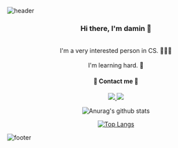 <p><img src="https://capsule-render.vercel.app/api?type=wave&amp;color=timeAuto&amp;height=200&amp;section=header&amp;text=WElCOME👋&amp;fontSize=25&amp;animation=blinking" alt="header"></p>



<div align="center">
    <h3>
        Hi there, I'm damin 👋
    </h3>
    <br>
        I'm a very interested person in CS. 👩🏻‍💻
    </br>
    <br>
		I'm learning hard. 🌱
	</br>
</div>





<h4 align="center">
    🍑 Contact me 🍑
</h4>
<p align="center">
    <a href="https://www.instagram.com/ming_9da/">
        <img src="https://camo.githubusercontent.com/4b35ee773021544335c6ae54feac667fb862037032b7f09d0cf10ad2d563545b/68747470733a2f2f696d672e736869656c64732e696f2f62616467652f496e7374616772616d2d4534343035463f7374796c653d666c61742d737175617265266c6f676f3d496e7374616772616d266c6f676f436f6c6f723d7768697465266c696e6b3d68747470733a2f2f7777772e696e7374616772616d2e636f6d2f6d796f756e675f5f78642f" data-canonical-src="https://img.shields.io/badge/Instagram-E4405F?style=flat-square&amp;logo=Instagram&amp;logoColor=white&amp;link=https://www.instagram.com/ming_9da/" style="max-width:100%;">
    </a>
    <a href="mailto:daministrator1211@gmail.com">
    <img src="https://camo.githubusercontent.com/1c1f9fb8a04868dfcda3297e042d07a0589eb4643f6472ccbefe336c19107b3a/68747470733a2f2f696d672e736869656c64732e696f2f62616467652f476d61696c2d6431343833363f7374796c653d666c61742d737175617265266c6f676f3d476d61696c266c6f676f436f6c6f723d7768697465266c696e6b3d6a6f6d796f756e67686565333240676d61696c2e636f6d" data-canonical-src="https://img.shields.io/badge/Gmail-d14836?style=flat-square&amp;logo=Gmail&amp;logoColor=white&amp;link=daministrator1211@gmail.com" style="max-width:100%;">
    </a>
</p>

<p align=center>
    <img src="https://github-readme-stats.vercel.app/api?username=damingu&amp;show_icons=true&amp;count_private=true&amp;theme=nord" alt="Anurag&#39;s github stats">
</p>


<p align=center>
    <a href="https://github.com/anuraghazra/github-readme-stats"><img src="https://github-readme-stats.vercel.app/api/top-langs/?username=damingu&amp;layout=compact" alt="Top Langs">
    </a>
</p>



![footer](https://capsule-render.vercel.app/api?type=wave&color=timeAuto&height=200&section=footer)
